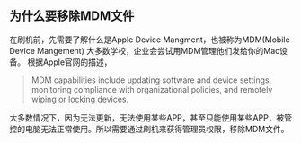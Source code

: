 ## 为什么要移除MDM文件
在刷机前，先需要了解什么是Apple Device Mangment，也被称为MDM(Mobile Device Mangement) 大多数学校，企业会尝试用MDM管理他们发给你的Mac设备。
根据Apple官网的描述，
>MDM capabilities include updating software and device settings, monitoring compliance with organizational policies, and remotely wiping or locking devices.

大多数情况下，因为无法更新，无法使用某些APP，甚至只能使用某些APP，被管控的电脑无法正常使用。所以需要通过刷机来获得管理员权限，移除MDM文件。

